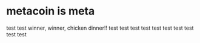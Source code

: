 # metacoin is meta

test
test
winner, winner, chicken dinner!!
test
test
test
test
test
test
test
test
test
test
